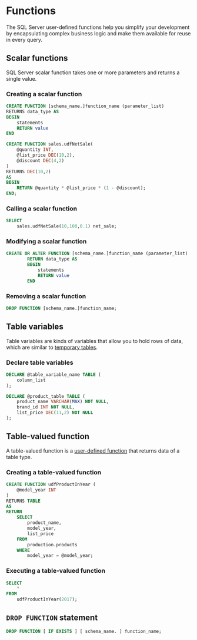 # Functions

The SQL Server user-defined functions help you simplify your development by encapsulating complex business logic and make them available for reuse in every query.

## Scalar functions

SQL Server scalar function takes one or more parameters and returns a single value. 

### Creating a scalar function

```sql
CREATE FUNCTION [schema_name.]function_name (parameter_list)
RETURNS data_type AS
BEGIN
    statements
    RETURN value
END
```

```sql
CREATE FUNCTION sales.udfNetSale(
    @quantity INT,
    @list_price DEC(10,2),
    @discount DEC(4,2)
)
RETURNS DEC(10,2)
AS 
BEGIN
    RETURN @quantity * @list_price * (1 - @discount);
END;
```

### Calling a scalar function

```sql
SELECT 
    sales.udfNetSale(10,100,0.1) net_sale;
```

### Modifying a scalar function

```sql
CREATE OR ALTER FUNCTION [schema_name.]function_name (parameter_list)
        RETURN data_type AS
        BEGIN
            statements
            RETURN value
        END
```

### Removing a scalar function

```sql
DROP FUNCTION [schema_name.]function_name;
```

## Table variables

Table variables are kinds of variables that allow you to hold rows of data, which are similar to [temporary tables](https://www.sqlservertutorial.net/sql-server-basics/sql-server-temporary-tables/).

### Declare table variables

```sql
DECLARE @table_variable_name TABLE (
    column_list
);
```

```sql
DECLARE @product_table TABLE (
    product_name VARCHAR(MAX) NOT NULL,
    brand_id INT NOT NULL,
    list_price DEC(11,2) NOT NULL
);
```

## Table-valued function

A table-valued function is a [user-defined function](https://www.sqlservertutorial.net/sql-server-user-defined-functions/) that returns data of a table type. 

### Creating a table-valued function

```sql
CREATE FUNCTION udfProductInYear (
    @model_year INT
)
RETURNS TABLE
AS
RETURN
    SELECT 
        product_name,
        model_year,
        list_price
    FROM
        production.products
    WHERE
        model_year = @model_year;
```

### Executing a table-valued function

```sql
SELECT 
    * 
FROM 
    udfProductInYear(2017);
```

## `DROP FUNCTION` statement

```sql
DROP FUNCTION [ IF EXISTS ] [ schema_name. ] function_name;
```



